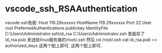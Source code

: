 # vscode_ssh_RSAAuthentication

vscode ssh免密:
	Host 119.29xxxxxx
	  HostName 119.29xxxxxx
	  Port 22
	  User root
	  PreferredAuthentications publickey
	  IdentityFile C:\Users\Administrator\.ssh\id_rsa
	C:\Users\Administrator\.ssh  里面存了 id_rsa.pub
		发送给linux服务器的/root/.ssh  然后 cd /root/.ssh
		 cat id_rsa.pub >> authorized_keys
	这两个配上即可.
	这两个配上即可.
